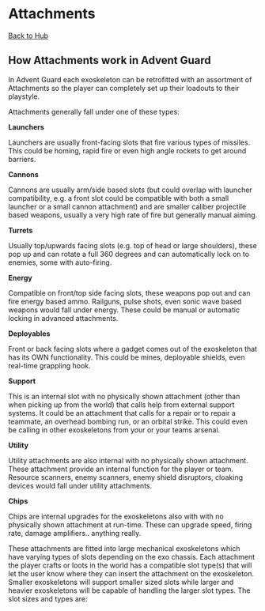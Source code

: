 # Attachments

[Back to Hub](../index.md)

## How Attachments work in Advent Guard

In Advent Guard each exoskeleton can be retrofitted with an assortment of Attachments so the player can completely set up their loadouts to their playstyle. 

Attachments generally fall under one of these types:

**Launchers** 

Launchers are usually front-facing slots that fire various types of missiles. This could be homing, rapid fire or even high angle rockets to get around barriers.

**Cannons**

Cannons are usually arm/side based slots (but could overlap with launcher compatibility, e.g. a front slot could be compatible with both a small launcher or a small cannon attachment) and are smaller caliber projectile based weapons, usually a very high rate of fire but generally manual aiming.

**Turrets**

Usually top/upwards facing slots (e.g. top of head or large shoulders), these pop up and can rotate a full 360 degrees and can automatically lock on to enemies, some with auto-firing.

**Energy**

Compatible on front/top side facing slots, these weapons pop out and can fire energy based ammo. Railguns, pulse shots, even sonic wave based weapons would fall under energy. These could be manual or automatic locking in advanced attachments.

**Deployables**

Front or back facing slots where a gadget comes out of the exoskeleton that has its OWN functionality. This could be mines, deployable shields, even real-time grappling hook.

**Support**

This is an internal slot with no physically shown attachment (other than when picking up from the world) that calls help from external support systems. It could be an attachment that calls for a repair or to repair a teammate, an overhead bombing run, or an orbital strike. This could even be calling in other exoskeletons from your or your teams arsenal.

**Utility**

Utility attachments are also internal with no physically shown attachment. These attachment provide an internal function for the player or team. Resource scanners, enemy scanners, enemy shield disruptors, cloaking devices would fall under utility attachments.

**Chips**

Chips are internal upgrades for the exoskeletons also with with no physically shown attachment at run-time. These can upgrade speed, firing rate, damage amplifiers.. anything really.


These attachments are fitted into large mechanical exoskeletons which have varying types of slots depending on the exo chassis. Each attachment the player crafts or loots in the world has a compatible slot type(s) that will let the user know where they can insert the attachment on the exoskeleton. Smaller exoskeletons will support smaller sized slots while larger and heavier exoskeletons will be capable of handling the larger slot types. The slot sizes and types are:

